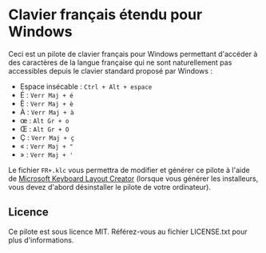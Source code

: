 # Clavier français étendu pour Windows

Ceci est un pilote de clavier français pour Windows permettant d'accéder à des caractères de la langue française qui ne sont naturellement pas accessibles depuis le clavier standard proposé par Windows :

  - Espace insécable : `Ctrl + Alt + espace`
  - É : `Verr Maj + é`
  - È : `Verr Maj + è`
  - À : `Verr Maj + à`
  - œ : `Alt Gr + o`
  - Œ : `Alt Gr + O`
  - Ç : `Verr Maj + ç`
  - « : `Verr Maj + "`
  - » : `Verr Maj + '`

Le fichier `FR+.klc` vous permettra de modifier et générer ce pilote à l'aide de [Microsoft Keyboard Layout Creator](https://msdn.microsoft.com/en-us/goglobal/bb964665.aspx) (lorsque vous générer les installeurs, vous devez d'abord désinstaller le pilote de votre ordinateur).

## Licence

Ce pilote est sous licence MIT. Référez-vous au fichier LICENSE.txt pour plus d'informations.
